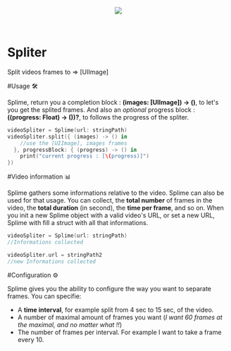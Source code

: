 <p align="center">
  <img src ="https://cloud.githubusercontent.com/assets/3276768/12470123/bfe1a198-c045-11e5-8960-7b5d59c4c8da.png"/>
</p>
</br>

# Spliter
Split videos frames to => [UIImage]


#Usage 🛠

Splime, return you a completion block : **(images: [UIImage]) -> ()**, to let's you get the splited frames. And also an *optional* progress block : **((progress: Float) -> ())?**, to follows the progress of the spliter.

```swift
videoSpliter = Splime(url: stringPath)
videoSpliter.split({ (images) -> () in
    //use the [UIImage], images frames            
  }, progressBlock: { (progress) -> () in
    print("current progress : [\(progress)]")
})
```

#Video information 📊

Splime gathers some informations relative to the video. Splime can also be used for that usage.
You can collect, the **total number** of frames in the video, the **total duration** (in second), the **time per frame**, and so on. When you init a new Splime object with a valid video's URL, or set a new URL, Splime with fill a struct with all that informations.

```Swift
videoSpliter = Splime(url: stringPath)
//Informations collected

videoSpliter.url = stringPath2
//new Informations collected


```

#Configuration ⚙

Splime gives you the ability to configure the way you want to separate frames.
You can specifie:
- A **time interval**, for example split from 4 sec to 15 sec, of the video.
- A number of maximal amount of frames you want (*I want 60 frames at the maximal, and no matter what !!*)
- The number of frames per interval. For example I want to take a frame every 10.



